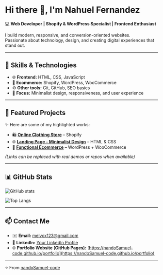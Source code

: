# Hi there 👋, I'm Nahuel Fernandez  

💻 **Web Developer | Shopify & WordPress Specialist | Frontend Enthusiast**  

I build modern, responsive, and conversion-oriented websites.  
Passionate about technology, design, and creating digital experiences that stand out.  

---

## 🚀 Skills & Technologies  
- 🌐 **Frontend:** HTML, CSS, JavaScript  
- 🛒 **Ecommerce:** Shopify, WordPress, WooCommerce  
- ⚙️ **Other tools:** Git, GitHub, SEO basics  
- 🎨 **Focus:** Minimalist design, responsiveness, and user experience  

---

## 📂 Featured Projects  
✨ Here are some of my highlighted works:  

- 🛍️ **[Online Clothing Store](#)** – Shopify  
- 🌐 **[Landing Page - Minimalist Design](#)** – HTML & CSS  
- 💼 **[Functional Ecommerce](#)** – WordPress + WooCommerce  

*(Links can be replaced with real demos or repos when available)*  

---

## 📊 GitHub Stats  
![GitHub stats](https://github-readme-stats.vercel.app/api?username=nandoSamuel-code&show_icons=true&theme=radical)  

![Top Langs](https://github-readme-stats.vercel.app/api/top-langs/?username=nandoSamuel-code&layout=compact&theme=radical)  

---

## 📫 Contact Me  
- ✉️ **Email:** melvox123@gmail.com  
- 💼 **LinkedIn:** [Your LinkedIn Profile](#)  
- 🌐 **Portfolio Website (GitHub Pages):** [https://nandoSamuel-code.github.io/portfolio](https://nandoSamuel-code.github.io/portfolio)  

---

⭐️ From [nandoSamuel-code](https://github.com/nandoSamuel-code)  
